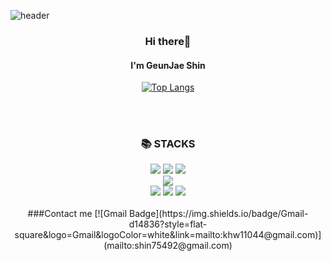 ![header](https://capsule-render.vercel.app/api?type=wave&color=&height=150&section=header&text=&fontSize=10)
<div align = "center">
  
### Hi there👋
#### I'm GeunJae Shin
[![Top Langs](https://github-readme-stats.vercel.app/api/top-langs/?username=Boknami&layout=compact)](https://github.com/Boknami/github-readme-stats)

<br/><br/>
  
<div align=center><h3>📚 STACKS</h3></div>

<div align=center> 
  
  <img src="https://img.shields.io/badge/html5-E34F26?style=for-the-badge&logo=html5&logoColor=white"> 
  <img src="https://img.shields.io/badge/css-1572B6?style=for-the-badge&logo=css3&logoColor=white"> 
  <img src="https://img.shields.io/badge/bootstrap-7952B3?style=for-the-badge&logo=bootstrap&logoColor=white">
  <br>
  
  <img src="https://img.shields.io/badge/flutter-02569B?style=for-the-badge&logo=flutter&logoColor=white">
  <br>
  
  <img src="https://img.shields.io/badge/c-FFCA28?style=for-the-badge&logo=c%2B%2B&logoColor=white">
  <img src="https://img.shields.io/badge/c++-4FC08D?style=for-the-badge&logo=c%2B%2B&logoColor=white">
  <img src="https://img.shields.io/badge/github-181717?style=for-the-badge&logo=github&logoColor=white">
  <br>
</div>

<br>
  ###Contact me
[![Gmail Badge](https://img.shields.io/badge/Gmail-d14836?style=flat-square&logo=Gmail&logoColor=white&link=mailto:khw11044@gmail.com)](mailto:shin75492@gmail.com)
